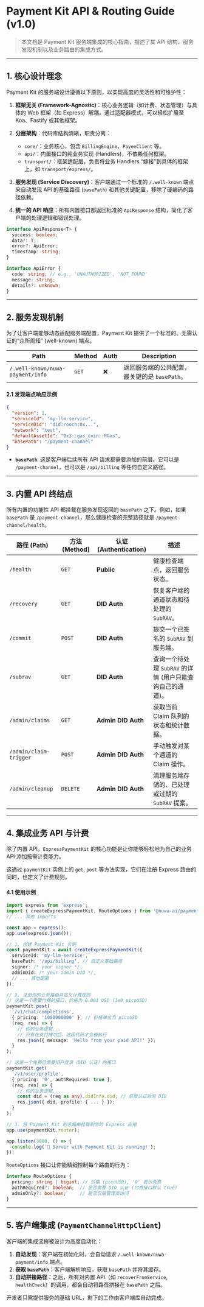 # Payment Kit API & Routing Guide (v1.0)

> 本文档是 Payment Kit 服务端集成的核心指南，描述了其 API 结构、服务发现机制以及业务路由的集成方式。

---

## 1. 核心设计理念

Payment Kit 的服务端设计遵循以下原则，以实现高度的灵活性和可维护性：

1.  **框架无关 (Framework-Agnostic)**：核心业务逻辑（如计费、状态管理）与具体的 Web 框架（如 Express）解耦。通过适配器模式，可以轻松扩展至 Koa、Fastify 或其他框架。

2.  **分层架构**：代码库结构清晰，职责分离：
    *   `core/`：业务核心，包含 `BillingEngine`、`PayeeClient` 等。
    *   `api/`：内置接口的纯业务实现 (Handlers)，不依赖任何框架。
    *   `transport/`：框架适配层，负责将业务 Handlers “嫁接”到具体的框架上，如 `transport/express/`。

3.  **服务发现 (Service Discovery)**：客户端通过一个标准的 `/.well-known` 端点来自动发现 API 的基础路径 (`basePath`) 和其他关键配置，移除了硬编码的路径依赖。

4.  **统一的 API 响应**：所有内置接口都返回标准的 `ApiResponse` 结构，简化了客户端的处理逻辑和错误处理。

```typescript
interface ApiResponse<T> {
  success: boolean;
  data?: T;
  error?: ApiError;
  timestamp: string;
}

interface ApiError {
  code: string; // e.g., 'UNAUTHORIZED', 'NOT_FOUND'
  message: string;
  details?: unknown;
}
```

---

## 2. 服务发现机制

为了让客户端能够动态适配服务端配置，Payment Kit 提供了一个标准的、无需认证的“众所周知” (well-known) 端点。

| Path                             | Method | Auth | Description                               |
| -------------------------------- | ------ | ---- | ----------------------------------------- |
| `/.well-known/nuwa-payment/info` | `GET`  | ❌   | 返回服务端的公共配置，最关键的是 `basePath`。 |

#### 2.1 发现端点响应示例

```json
{
  "version": 1,
  "serviceId": "my-llm-service",
  "serviceDid": "did:rooch:0x...",
  "network": "test",
  "defaultAssetId": "0x3::gas_coin::RGas",
  "basePath": "/payment-channel"
}
```

*   **`basePath`**: 这是客户端后续所有 API 请求都需要添加的前缀。它可以是 `/payment-channel`，也可以是 `/api/billing` 等任何自定义路径。

---

## 3. 内置 API 终结点

所有内置的功能性 API 都挂载在服务发现返回的 `basePath` 之下。例如，如果 `basePath` 是 `/payment-channel`，那么健康检查的完整路径就是 `/payment-channel/health`。

| 路径 (Path)        | 方法 (Method) | 认证 (Authentication) | 描述                                                       |
| ------------------ | ------------- | --------------------- | ---------------------------------------------------------- |
| `/health`          | `GET`         | **Public**            | 健康检查端点，返回服务状态。                               |
| `/recovery`        | `GET`         | **DID Auth**          | 恢复客户端的通道状态和待处理的 `SubRAV`。                  |
| `/commit`          | `POST`        | **DID Auth**          | 提交一个已签名的 `SubRAV` 到服务端。                       |
| `/subrav`          | `GET`         | **DID Auth**          | 查询一个待处理 `SubRAV` 的详情 (用户只能查询自己的通道)。    |
| `/admin/claims`    | `GET`         | **Admin DID Auth**    | 获取当前 Claim 队列的状态和统计数据。                      |
| `/admin/claim-trigger` | `POST`    | **Admin DID Auth**    | 手动触发对某个通道的 Claim 操作。                          |
| `/admin/cleanup`   | `DELETE`      | **Admin DID Auth**    | 清理服务端存储的、已处理或过期的 `SubRAV` 提案。           |

---

## 4. 集成业务 API 与计费

除了内置 API，`ExpressPaymentKit` 的核心功能是让你能够轻松地为自己的业务 API 添加按需计费能力。

这通过 `paymentKit` 实例上的 `get`, `post` 等方法实现，它们在注册 Express 路由的同时，也定义了计费规则。

#### 4.1 使用示例

```typescript
import express from 'express';
import { createExpressPaymentKit, RouteOptions } from '@nuwa-ai/payment-kit';
// ... 其他 imports

const app = express();
app.use(express.json());

// 1. 创建 Payment Kit 实例
const paymentKit = await createExpressPaymentKit({
  serviceId: 'my-llm-service',
  basePath: '/api/billing', // 自定义基础路径
  signer: /* your signer */,
  adminDid: /* your admin DID */,
  // ... 其他配置
});

// 2. 注册你的业务路由并定义计费规则
// 这是一个需要付费的接口，价格为 0.001 USD (1e9 picoUSD)
paymentKit.post(
  '/v1/chat/completions',
  { pricing: '1000000000' }, // 价格单位为 picoUSD
  (req, res) => {
    // 你的业务逻辑...
    // 只有在支付成功后，这段代码才会被执行
    res.json({ message: 'Hello from your paid API!' });
  }
);

// 这是一个免费但需要用户登录（DID 认证）的接口
paymentKit.get(
  '/v1/user/profile',
  { pricing: '0', authRequired: true },
  (req, res) => {
    // 你的业务逻辑...
    const did = (req as any).didInfo.did; // 获取认证后的 DID
    res.json({ did, profile: { ... } });
  }
);

// 3. 将 Payment Kit 的总路由挂载到你的 Express 应用
app.use(paymentKit.router);

app.listen(3000, () => {
  console.log('🚀 Server with Payment Kit is running!');
});
```

`RouteOptions` 接口让你能精细控制每个路由的行为：
```typescript
interface RouteOptions {
  pricing: string | bigint; // 价格 (picoUSD), '0' 表示免费
  authRequired?: boolean;  // 是否需要 DID 认证 (付费接口默认 true)
  adminOnly?: boolean;     // 是否仅限管理员访问
}
```

---

## 5. 客户端集成 (`PaymentChannelHttpClient`)

客户端的集成流程被设计为高度自动化：

1.  **自动发现**：客户端在初始化时，会自动请求 `/.well-known/nuwa-payment/info` 端点。
2.  **获取 `basePath`**：客户端解析响应，获取 `basePath` 并将其缓存。
3.  **自动拼接路径**：之后，所有对内置 API（如 `recoverFromService`, `healthCheck`）的调用，都会自动将路径拼接在 `basePath` 之后。

开发者只需提供服务的基础 URL，剩下的工作由客户端库自动完成。